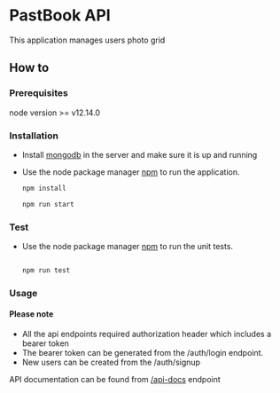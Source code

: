 # PastBook API

This application manages users photo grid

## How to

### Prerequisites

node version >= v12.14.0

### Installation

- Install [mongodb](https://docs.mongodb.com/manual/installation/) in the server and make sure it is up and running

- Use the node package manager [npm](https://www.npmjs.com/) to run the application.

  ```bash
  npm install

  npm run start
  ```

### Test

- Use the node package manager [npm](https://www.npmjs.com/) to run the unit tests.

  ```bash

  npm run test
  ```

### Usage

#### Please note

- All the api endpoints required authorization header which includes a bearer token
- The bearer token can be generated from the /auth/login endpoint.
- New users can be created from the /auth/signup

API documentation can be found from [/api-docs](http://localhost:3333/api-docs) endpoint
